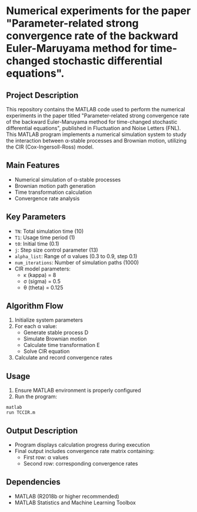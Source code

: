 # Numerical experiments for the paper "Parameter-related strong convergence rate of the backward Euler-Maruyama method for time-changed stochastic differential equations".

## Project Description
This repository contains the MATLAB code used to perform the numerical experiments in the paper titled "Parameter-related strong convergence rate of the backward Euler-Maruyama method for time-changed stochastic differential equations", published in Fluctuation and Noise Letters (FNL). 
This MATLAB program implements a numerical simulation system to study the interaction between α-stable processes and Brownian motion, utilizing the CIR (Cox-Ingersoll-Ross) model.

## Main Features
- Numerical simulation of α-stable processes
- Brownian motion path generation
- Time transformation calculation
- Convergence rate analysis

## Key Parameters
- `TN`: Total simulation time (10)
- `T1`: Usage time period (1)
- `t0`: Initial time (0.1)
- `j`: Step size control parameter (13)
- `alpha_list`: Range of α values (0.3 to 0.9, step 0.1)
- `num_iterations`: Number of simulation paths (1000)
- CIR model parameters:
  - κ (kappa) = 8
  - σ (sigma) = 0.5
  - θ (theta) = 0.125

## Algorithm Flow
1. Initialize system parameters
2. For each α value:
   - Generate stable process D
   - Simulate Brownian motion
   - Calculate time transformation E
   - Solve CIR equation
3. Calculate and record convergence rates

## Usage
1. Ensure MATLAB environment is properly configured
2. Run the program: 
```
matlab
run TCCIR.m
```


## Output Description
- Program displays calculation progress during execution
- Final output includes convergence rate matrix containing:
  - First row: α values
  - Second row: corresponding convergence rates

## Dependencies
- MATLAB (R2018b or higher recommended)
- MATLAB Statistics and Machine Learning Toolbox

